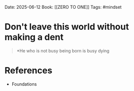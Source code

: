 Date: 2025-06-12
Book: [[ZERO TO ONE]]
Tags:  #mindset 

# Don't leave this world without making a dent

>*He who is not busy being born is busy dying
# References 
- Foundations